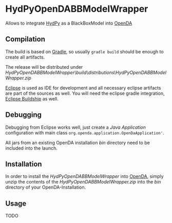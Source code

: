 # HydPyOpenDABBModelWrapper

Allows to integrate [HydPy](../../..) as a BlackBoxModel into [OpenDA](http://openda.org/)

## Compilation

The build is based on [Gradle](https://gradle.org/), so usually `gradle build` should be enough to create all artifacts.

The release will be distributed under 
	_HydPyOpenDABBModelWrapper\build\distributions\HydPyOpenDABBModelWrapper.zip_

[Eclipse](https://www.eclipse.org/) is used as IDE for development and all necessary eclipse artifacts are part of the sources as well. You will need the eclipse gradle integration, [Eclipse Buildship](https://projects.eclipse.org/projects/tools.buildship) as well.

## Debugging

Debugging from Eclipse works well, just create a _Java Application_ configuration with main class `org.openda.application.OpenDaApplication'`.

All jars from an existing OpenDA installation _bin_ directory need to be included into the launch. 

## Installation

In order to install the _HydPyOpenDABBModelWrapper_ into [OpenDA](http://openda.org/), simply unzip the contents of the _HydPyOpenDABBModelWrapper.zip_ into the _bin_ directory of your OpenDA-Installation.

## Usage

TODO